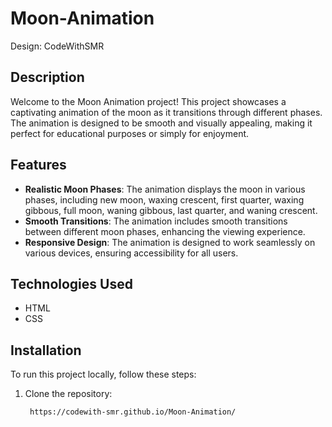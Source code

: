 # Moon-Animation
Design: CodeWithSMR

## Description

Welcome to the Moon Animation project! This project showcases a captivating animation of the moon as it transitions through different phases. The animation is designed to be smooth and visually appealing, making it perfect for educational purposes or simply for enjoyment.

## Features

- **Realistic Moon Phases**: The animation displays the moon in various phases, including new moon, waxing crescent, first quarter, waxing gibbous, full moon, waning gibbous, last quarter, and waning crescent.
- **Smooth Transitions**: The animation includes smooth transitions between different moon phases, enhancing the viewing experience.
- **Responsive Design**: The animation is designed to work seamlessly on various devices, ensuring accessibility for all users.

## Technologies Used

- HTML
- CSS

## Installation

To run this project locally, follow these steps:

1. Clone the repository:
   ```bash
    https://codewith-smr.github.io/Moon-Animation/
